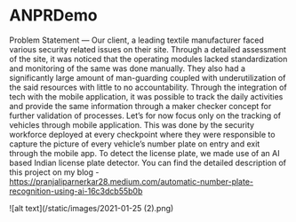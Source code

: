 # ANPRDemo
Problem Statement — Our client, a leading textile manufacturer faced various security related issues on their site. Through a detailed assessment of the site, it was noticed that the operating modules lacked standardization and monitoring of the same was done manually. They also had a significantly large amount of man-guarding coupled with underutilization of the said resources with little to no accountability. Through the integration of tech with the mobile application, it was possible to track the daily activities and provide the same information through a maker checker concept for further validation of processes.
Let’s for now focus only on the tracking of vehicles through mobile application. This was done by the security workforce deployed at every checkpoint where they were responsible to capture the picture of every vehicle’s number plate on entry and exit through the mobile app. To detect the license plate, we made use of an AI based Indian license plate detector.
You can find the detailed description of this project on my blog - https://pranjaliparnerkar28.medium.com/automatic-number-plate-recognition-using-ai-16c3dcb55b0b

![alt text](/static/images/2021-01-25 (2).png)
